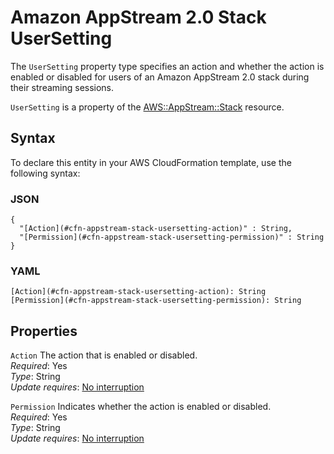# Amazon AppStream 2\.0 Stack UserSetting<a name="aws-properties-appstream-stack-usersetting"></a>

<a name="aws-properties-appstream-stack-usersetting-description"></a>The `UserSetting` property type specifies an action and whether the action is enabled or disabled for users of an Amazon AppStream 2\.0 stack during their streaming sessions\.

<a name="aws-properties-appstream-stack-usersetting-inheritance"></a> `UserSetting` is a property of the [AWS::AppStream::Stack](aws-resource-appstream-stack.md) resource\.

## Syntax<a name="aws-properties-appstream-stack-usersetting-syntax"></a>

To declare this entity in your AWS CloudFormation template, use the following syntax:

### JSON<a name="aws-properties-appstream-stack-usersetting-syntax.json"></a>

```
{
  "[Action](#cfn-appstream-stack-usersetting-action)" : String,
  "[Permission](#cfn-appstream-stack-usersetting-permission)" : String
}
```

### YAML<a name="aws-properties-appstream-stack-usersetting-syntax.yaml"></a>

```
[Action](#cfn-appstream-stack-usersetting-action): String
[Permission](#cfn-appstream-stack-usersetting-permission): String
```

## Properties<a name="aws-properties-appstream-stack-usersetting-properties"></a>

`Action`  <a name="cfn-appstream-stack-usersetting-action"></a>
The action that is enabled or disabled\.  
 *Required*: Yes  
 *Type*: String  
 *Update requires*: [No interruption](using-cfn-updating-stacks-update-behaviors.md#update-no-interrupt) 

`Permission`  <a name="cfn-appstream-stack-usersetting-permission"></a>
Indicates whether the action is enabled or disabled\.  
 *Required*: Yes  
 *Type*: String  
 *Update requires*: [No interruption](using-cfn-updating-stacks-update-behaviors.md#update-no-interrupt) 